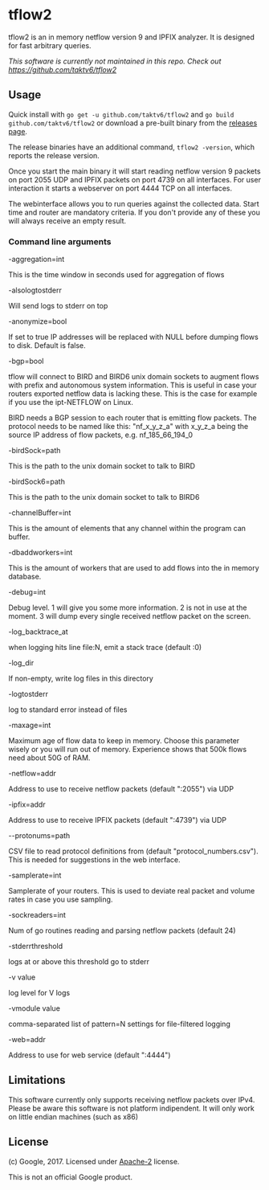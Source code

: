 # tflow2

tflow2 is an in memory netflow version 9 and IPFIX analyzer.
It is designed for fast arbitrary queries.

*This software is currently not maintained in this repo. Check out
https://github.com/taktv6/tflow2*

## Usage

Quick install with `go get -u github.com/taktv6/tflow2`
and `go build github.com/taktv6/tflow2`
or download a pre-built binary from the
[releases page](https://github.com/taktv6/tflow2/releases).

The release binaries have an additional command, `tflow2 -version`,
which reports the release version.

Once you start the main binary it will start reading netflow version 9 packets
on port 2055 UDP and IPFIX packets on port 4739 on all interfaces.
For user interaction it starts a webserver on port 4444 TCP on all interfaces. 

The webinterface allows you to run queries against the collected data.
Start time and router are mandatory criteria. If you don't provide any of
these you will always receive an empty result.

### Command line arguments
-aggregation=int 

  This is the time window in seconds used for aggregation of flows

-alsologtostderr

  Will send logs to stderr on top

-anonymize=bool

  If set to true IP addresses will be replaced with NULL before dumping
  flows to disk. Default is false.

-bgp=bool

  tflow will connect to BIRD and BIRD6 unix domain sockets to augment flows
  with prefix and autonomous system information. This is useful in case your
  routers exported netflow data is lacking these. This is the case for example
  if you use the ipt-NETFLOW on Linux.

  BIRD needs a BGP session to each router that is emitting flow packets.
  The protocol needs to be named like this: "nf_x_y_z_a" with x_y_z_a being the
  source IP address of flow packets, e.g. nf_185_66_194_0

-birdSock=path

  This is the path to the unix domain socket to talk to BIRD

-birdSock6=path

  This is the path to the unix domain socket to talk to BIRD6

-channelBuffer=int

  This is the amount of elements that any channel within the program can buffer.

-dbaddworkers=int

  This is the amount of workers that are used to add flows into the in memory
  database.

-debug=int

  Debug level. 1 will give you some more information. 2 is not in use at
  the moment. 3 will dump every single received netflow packet on the screen.

-log_backtrace_at

  when logging hits line file:N, emit a stack trace (default :0)

-log_dir

  If non-empty, write log files in this directory

-logtostderr

  log to standard error instead of files

-maxage=int

  Maximum age of flow data to keep in memory. Choose this parameter wisely or you
  will run out of memory. Experience shows that 500k flows need about 50G of RAM.

-netflow=addr

  Address to use to receive netflow packets (default ":2055") via UDP

-ipfix=addr

  Address to use to receive IPFIX packets (default ":4739") via UDP

--protonums=path

  CSV file to read protocol definitions from (default "protocol_numbers.csv").
  This is needed for suggestions in the web interface.

-samplerate=int

  Samplerate of your routers. This is used to deviate real packet and volume rates
  in case you use sampling.

-sockreaders=int

  Num of go routines reading and parsing netflow packets (default 24)

-stderrthreshold

  logs at or above this threshold go to stderr

-v value

  log level for V logs

-vmodule value

  comma-separated list of pattern=N settings for file-filtered logging

-web=addr

  Address to use for web service (default ":4444")

## Limitations

This software currently only supports receiving netflow packets over IPv4.
Please be aware this software is not platform indipendent. It will only work
on little endian machines (such as x86)

## License

(c) Google, 2017. Licensed under [Apache-2](LICENSE) license.

This is not an official Google product.
